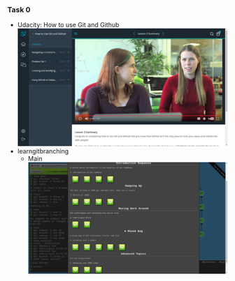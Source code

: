 ### Task 0
- Udacity: How to use Git and Github
  ![Udacity: How to use Git and Github](/task_0/udacity_git.png)
- learngitbranching
  - Main
    ![learngitbranching Main](/task_0/learngitbranching_main.png)
